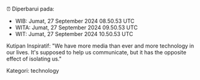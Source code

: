 ⏰ Diperbarui pada:
- WIB: Jumat, 27 September 2024 08.50.53 UTC
- WITA: Jumat, 27 September 2024 09.50.53 UTC
- WIT: Jumat, 27 September 2024 10.50.53 UTC

Kutipan Inspiratif:
"We have more media than ever and more technology in our lives. It's supposed to help us communicate, but it has the opposite effect of isolating us."


Kategori: technology

